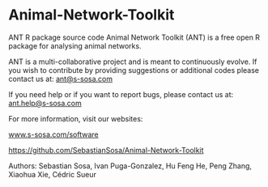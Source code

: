 # Animal-Network-Toolkit
ANT R package source code
Animal Network Toolkit (ANT) is a free open R package for analysing animal networks.

ANT is a multi-collaborative project and is meant to continuously evolve. If you wish to contribute by providing suggestions or additional codes please contact us at: ant@s-sosa.com

If you need help or if you want to report bugs, please contact us at: ant.help@s-sosa.com

For more information, visit our websites:

   www.s-sosa.com/software
   
   https://github.com/SebastianSosa/Animal-Network-Toolkit
   
Authors: Sebastian Sosa, Ivan Puga-Gonzalez, Hu Feng He, Peng Zhang, Xiaohua Xie, Cédric Sueur
